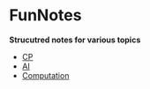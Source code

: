 # FunNotes

**Strucutred notes for various topics**

- [CP](CP.md)
- [AI](AI.md)
- [Computation](Computation.md)
